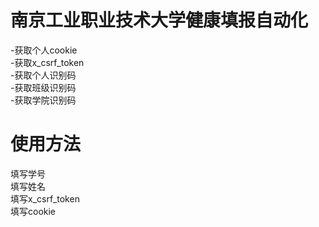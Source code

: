 # **南京工业职业技术大学健康填报自动化**  
-获取个人cookie  
-获取x_csrf_token  
-获取个人识别码  
-获取班级识别码  
-获取学院识别码  
# **使用方法**  
填写学号  
填写姓名  
填写x_csrf_token  
填写cookie

